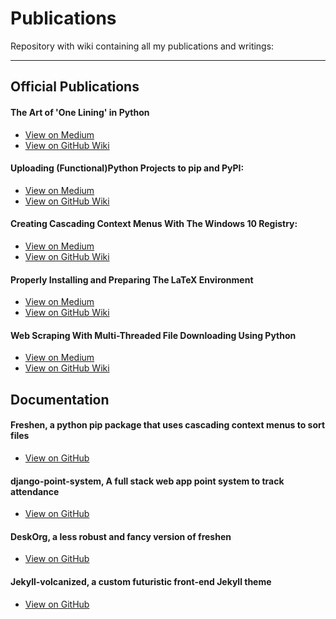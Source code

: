 # Publications
Repository with wiki containing all my publications and writings:

---

## Official Publications

#### The Art of 'One Lining' in Python

* [View on Medium]()
* [View on GitHub Wiki](https://github.com/saleguas/Publications/wiki/The-Art-of-'One-Lining'-in-Python)

#### Uploading (Functional)Python Projects to pip and PyPI:

* [View on Medium](https://medium.com/@salvadoraleguas/uploading-functional-python-projects-to-pip-pypi-af73af754da0)
* [View on GitHub Wiki](https://github.com/saleguas/Publications/wiki/Uploading-(Functional)Python-Projects-to-pip-and-PyPI)

#### Creating Cascading Context Menus With The Windows 10 Registry:

* [View on Medium](https://medium.com/analytics-vidhya/creating-cascading-context-menus-with-the-windows-10-registry-f1cf3cd8398f)
* [View on GitHub Wiki](https://github.com/saleguas/Publications/wiki/Creating-Cascading-Context-Menus-With-The-Windows-10-Registry)

#### Properly Installing and Preparing The LaTeX Environment

* [View on Medium](https://medium.com/@salvadoraleguas/properly-installing-and-preparing-the-latex-environment-with-gifs-4f403e569372)
* [View on GitHub Wiki](https://github.com/saleguas/Publications/wiki/Properly-Installing-and-Preparing-The-LaTeX-Environment)

#### Web Scraping With Multi-Threaded File Downloading Using Python

* [View on Medium](https://medium.com/analytics-vidhya/web-scraping-with-multi-threaded-file-downloading-using-python-77e9cfd6d14c)
* [View on GitHub Wiki](https://github.com/saleguas/Publications/wiki/Webscraping-With-Multi-Threaded-File-Downloading-Using-Python)

## Documentation

#### Freshen, a python pip package that uses cascading context menus to sort files
* [View on GitHub](https://github.com/saleguas/freshen/blob/master/README.md)

#### django-point-system, A full stack web app point system to track attendance
* [View on GitHub](https://github.com/saleguas/django-point-system/blob/master/README.md)

#### DeskOrg, a less robust and fancy version of freshen
* [View on GitHub](https://github.com/saleguas/deskOrg/blob/master/README.md)

#### Jekyll-volcanized, a custom futuristic front-end Jekyll theme
* [View on GitHub](https://github.com/saleguas/jekyll-volcanized/blob/master/README.md)
